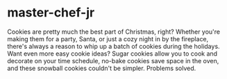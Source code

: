 # master-chef-jr
Cookies are pretty much the best part of Christmas, right? Whether you're making them for a party, Santa, or just a cozy night in by the fireplace, there's always a reason to whip up a batch of cookies during the holidays. Want even more easy cookie ideas? Sugar cookies allow you to cook and decorate on your time schedule, no-bake cookies save space in the oven, and these snowball cookies couldn't be simpler. Problems solved.
